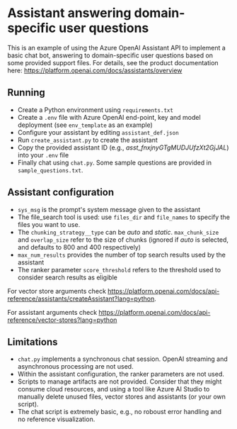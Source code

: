 # Assistant answering domain-specific user questions

This is an example of using the Azure OpenAI Assistant API to implement a basic chat bot, answering to domain-specific user questions based on some provided support files.
For details, see the product documentation here: https://platform.openai.com/docs/assistants/overview

## Running

- Create a Python environment using `requirements.txt`
- Create a `.env` file with Azure OpenAI end-point, key and model deployment (see `env_template` as an example)
- Configure your assistant by editing `assistant_def.json`
- Run `create_assistant.py` to create the assistant
- Copy the provided assistant ID (e.g., *asst_fnxjnyGTgMUDJUfzXt2GjJAL*) into your `.env` file
- Finally chat using `chat.py`. Some sample questions are provided in `sample_questions.txt`.


## Assistant configuration

- `sys_msg` is the prompt's system message given to the assistant
- The file_search tool is used: use `files_dir` and `file_names` to specify the files you want to use.
- The `chunking_strategy__type` can be *auto* and *static*. `max_chunk_size` and `overlap_size` refer to the size of chunks (ignored if *auto* is selected, and defaults to 800 and 400 respectively)
- `max_num_results` provides the number of top search results used by the assistant
- The ranker parameter `score_threshold` refers to the threshold used to consider search results as eligible

For vector store arguments check https://platform.openai.com/docs/api-reference/assistants/createAssistant?lang=python.

For assistant arguments check https://platform.openai.com/docs/api-reference/vector-stores?lang=python


## Limitations

- `chat.py` implements a synchronous chat session. OpenAI streaming and asynchronous processing are not used.
- Within the assistant configuration, the ranker parameters are not used.
- Scripts to manage artifacts are not provided. Consider that they might consume cloud resources, and using a tool like Azure AI Studio to manually delete unused files, vector stores and assistants (or your own script).
- The chat script is extremely basic, e.g., no roboust error handling and no reference visualization.

